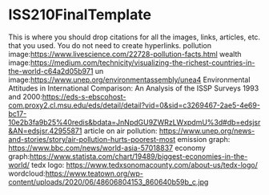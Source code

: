# ISS210FinalTemplate
This is where you should drop citations for all the images, links, articles, etc. that you used. You do not need to create hyperlinks.
pollution image:https://www.livescience.com/22728-pollution-facts.html
wealth image:https://medium.com/technicity/visualizing-the-richest-countries-in-the-world-c64a2d05b971
un image:https://www.unep.org/environmentassembly/unea4
Environmental Attitudes in International Comparison: An Analysis of the ISSP Surveys 1993 and 2000:https://eds-s-ebscohost-com.proxy2.cl.msu.edu/eds/detail/detail?vid=0&sid=c3269467-2ae5-4e69-bc17-10e2b3fa9b25%40redis&bdata=JnNpdGU9ZWRzLWxpdmU%3d#db=edsjsr&AN=edsjsr.42955871
article on air pollution: https://www.unep.org/news-and-stories/story/air-pollution-hurts-poorest-most
emission graph: https://www.bbc.com/news/world-asia-57018837
economy graph:https://www.statista.com/chart/19489/biggest-economies-in-the-world/
tedx logo: https://www.tedxsonomacounty.com/about-us/tedx-logo/
wordcloud:https://www.teatown.org/wp-content/uploads/2020/06/48606804153_860640b59b_c.jpg
